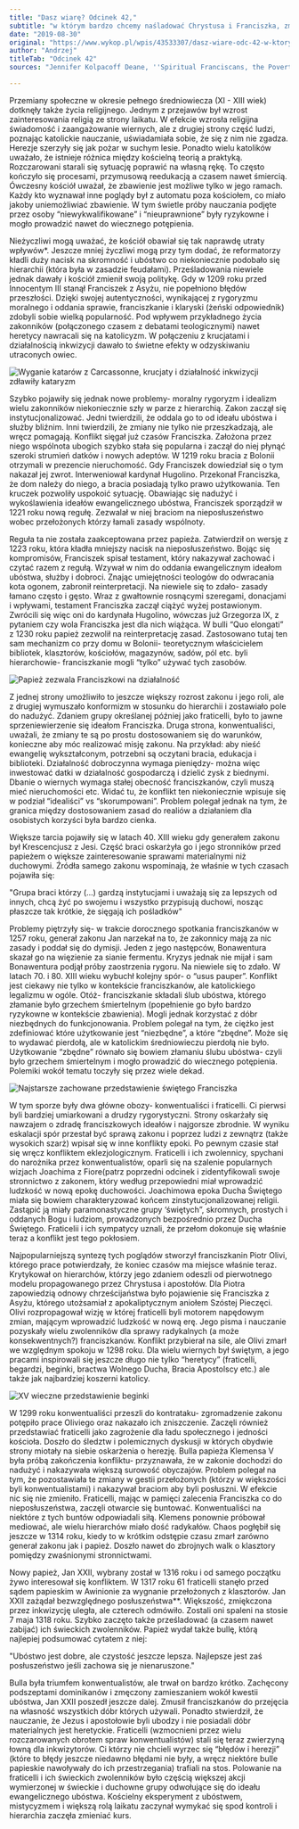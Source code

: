 ```yaml
---
title: "Dasz wiarę? Odcinek 42,"
subtitle: "w którym bardzo chcemy naśladować Chrystusa i Franciszka, zmienić kościół i zaprowadzić nową epokę w dziejach ludzkiej duchowości. Niestety, kończymy na stosie."
date: "2019-08-30"
original: "https://www.wykop.pl/wpis/43533307/dasz-wiare-odc-42-w-ktorym-bardzo-chcemy-nasladowa/"
author: "Andrzej"
titleTab: "Odcinek 42"
sources: "Jennifer Kolpacoff Deane, ''Spiritual Franciscans, the Poverty Controversy, and the Apocalypse'' w: ''A History of Medieval Heresy and Inquisition''"

---
```


Przemiany społeczne w okresie pełnego średniowiecza (XI - XIII wiek) dotknęły także życia religijnego. Jednym z przejawów był wzrost zainteresowania religią ze strony laikatu. W efekcie wzrosła religijna świadomość i zaangażowanie wiernych, ale z drugiej strony część ludzi, poznając katolickie nauczanie, uświadamiała sobie, że się z nim nie zgadza. Herezje szerzyły się jak pożar w suchym lesie. Ponadto wielu katolików uważało, że istnieje różnica między kościelną teorią a praktyką. Rozczarowani starali się sytuację poprawić na własną rękę. To często kończyło się procesami, przymusową reedukacją a czasem nawet śmiercią. Ówczesny kościół uważał, że zbawienie jest możliwe tylko w jego ramach. Każdy kto wyznawał inne poglądy był z automatu poza kościołem, co miało jakoby uniemożliwiać zbawienie. W tym świetle próby nauczania podjęte przez osoby “niewykwalifikowane” i “nieuprawnione” były ryzykowne i mogło prowadzić nawet do wiecznego potępienia.

Nieżyczliwi mogą uważać, że kościół obawiał się tak naprawdę utraty wpływów*. Jeszcze mniej życzliwi mogą przy tym dodać, że reformatorzy kładli duży nacisk na skromność i ubóstwo co niekoniecznie podobało się hierarchii (która była w zasadzie feudałami). Prześladowania niewiele jednak dawały i kościół zmienił swoją politykę. Gdy w 1209 roku przed Innocentym III stanął Franciszek z Asyżu, nie popełniono błędów przeszłości. Dzięki swojej autentyczności, wynikającej z rygoryzmu moralnego i oddania sprawie, franciszkanie i klaryski (żeński odpowiednik) zdobyli sobie wielką popularność. Pod wpływem przykładnego życia zakonników (połączonego czasem z debatami teologicznymi) nawet heretycy nawracali się na katolicyzm. W połączeniu z krucjatami i działalnością inkwizycji dawało to świetne efekty w odzyskiwaniu utraconych owiec.

![Wyganie katarów z Carcassonne, krucjaty i działalność inkwizycji zdławiły kataryzm](../images/odc42/cathars_expelled.jpg "Wyganie katarów z Carcassonne, krucjaty i działalność inkwizycji zdławiły kataryzm.")

Szybko pojawiły się jednak nowe problemy- moralny rygoryzm i idealizm wielu zakonników niekoniecznie szły w parze z hierarchią. Zakon zaczął się instytucjonalizować. Jedni twierdzili, że oddala go to od ideału ubóstwa i służby bliźnim. Inni twierdzili, że zmiany nie tylko nie przeszkadzają, ale wręcz pomagają. Konflikt sięgał już czasów Franciszka. Założona przez niego wspólnota ubogich szybko stała się popularna i zaczął do niej płynąć szeroki strumień datków i nowych adeptów. W 1219 roku bracia z Bolonii otrzymali w prezencie nieruchomość. Gdy Franciszek dowiedział się o tym nakazał jej zwrot. Interweniował kardynał Hugolino. Przekonał Franciszka, że dom należy do niego, a bracia posiadają tylko prawo użytkowania. Ten kruczek pozwoliły uspokoić sytuację. Obawiając się nadużyć i wykoślawienia ideałów ewangelicznego ubóstwa, Franciszek sporządził w 1221 roku nową regułę. Zezwalał w niej braciom na nieposłuszeństwo wobec przełożonych którzy łamali zasady wspólnoty.

Reguła ta nie została zaakceptowana przez papieża. Zatwierdził on wersję z 1223 roku, która kładła mniejszy nacisk na nieposłuszeństwo. Bojąc się kompromisów, Franciszek spisał testament, który nakazywał zachować i czytać razem z regułą. Wzywał w nim do oddania ewangelicznym ideałom ubóstwa, służby i dobroci. Znając umiejętności teologów do odwracania kota ogonem, zabronił reinterpretacji. Na niewiele się to zdało- zasady łamano często i gęsto. Wraz z gwałtownie rosnącymi szeregami, donacjami i wpływami, testament Franciszka zaczął ciążyć wyżej postawionym. Zwrócili się więc oni do kardynała Hugolino, wówczas już Grzegorza IX, z pytaniem czy wola Franciszka jest dla nich wiążąca. W bulli “Quo elongati” z 1230 roku papież zezwolił na reinterpretację zasad. Zastosowano tutaj ten sam mechanizm co przy domu w Bolonii- teoretycznym właścicielem bibliotek, klasztorów, kościołów, magazynów, sadów, pól etc. byli hierarchowie- franciszkanie mogli “tylko” używać tych zasobów.

![Papież zezwala Franciszkowi na działalność](../images/odc42/francisco_pope.jpg "Papież zezwala Franciszkowi na działalność.")

Z jednej strony umożliwiło to jeszcze większy rozrost zakonu i jego roli, ale z drugiej wymuszało konformizm w stosunku do hierarchii i zostawiało pole do nadużyć. Zdaniem grupy określanej później jako fraticelli, było to jawne sprzeniewierzenie się ideałom Franciszka. Druga strona, konwentualiści, uważali, że zmiany te są po prostu dostosowaniem się do warunków, konieczne aby móc realizować misję zakonu. Na przykład: aby nieść ewangelię wykształconym, potrzebni są oczytani bracia, edukacja i biblioteki. Działalność dobroczynna wymaga pieniędzy- można więc inwestować datki w działalność gospodarczą i dzielić zysk z biednymi. Dbanie o wiernych wymaga stałej obecność franciszkanów, czyli muszą mieć nieruchomości etc. Widać tu, że konflikt ten niekoniecznie wpisuje się w podział “idealiści” vs “skorumpowani”. Problem polegał jednak na tym, że granica między dostosowaniem zasad do realiów a działaniem dla osobistych korzyści była bardzo cienka.

Większe tarcia pojawiły się w latach 40. XIII wieku gdy generałem zakonu był Krescencjusz z Jesi. Część braci oskarżyła go i jego stronników przed papieżem o większe zainteresowanie sprawami materialnymi niż duchowymi. Źródła samego zakonu wspominają, że właśnie w tych czasach pojawiła się:

"Grupa braci którzy (...) gardzą instytucjami i uważają się za lepszych od innych, chcą żyć po swojemu i wszystko przypisują duchowi, nosząc płaszcze tak krótkie, że sięgają ich pośladków" 

Problemy piętrzyły się- w trakcie dorocznego spotkania franciszkanów w 1257 roku, generał zakonu Jan narzekał na to, że zakonnicy mają za nic zasady i poddał się do dymisji. Jeden z jego następców, Bonawentura skazał go na więzienie za sianie fermentu. Kryzys jednak nie mijał i sam Bonawentura podjął próby zaostrzenia rygoru. Na niewiele się to zdało. W latach 70. i 80. XIII wieku wybuchł kolejny spór- o “usus pauper”. Konflikt jest ciekawy nie tylko w kontekście franciszkanów, ale katolickiego legalizmu w ogóle. Otóż- franciszkanie składali ślub ubóstwa, którego złamanie było grzechem śmiertelnym (popełnienie go było bardzo ryzykowne w kontekście zbawienia). Mogli jednak korzystać z dóbr niezbędnych do funkcjonowania. Problem polegał na tym, że ciężko jest zdefiniować które użytkowanie jest “niezbędne”, a które “zbędne”. Może się to wydawać pierdołą, ale w katolickim średniowieczu pierdołą nie było. Użytkowanie “zbędne” równało się bowiem złamaniu ślubu ubóstwa- czyli było grzechem śmiertelnym i mogło prowadzić do wiecznego potępienia. Polemiki wokół tematu toczyły się przez wiele dekad.

![Najstarsze zachowane przedstawienie świętego Franciszka](../images/odc42/francisco.jpg "Najstarsze zachowane przedstawienie świętego Franciszka.")

W tym sporze były dwa główne obozy- konwentualiści i fraticelli. Ci pierwsi byli bardziej umiarkowani a drudzy rygorystyczni. Strony oskarżały się nawzajem o zdradę franciszkowych ideałów i najgorsze zbrodnie. W wyniku eskalacji spór przestał być sprawą zakonu i poprzez ludzi z zewnątrz (także wysokich szarż) wpisał się w inne konflikty epoki. Po pewnym czasie stał się wręcz konfliktem eklezjologicznym. Fraticelli i ich zwolennicy, spychani do narożnika przez konwentualistów, oparli się na szalenie popularnych wizjach Joachima z Fiore(patrz poprzedni odcinek i zidentyfikowali swoje stronnictwo z zakonem, który według przepowiedni miał wprowadzić ludzkość w nową epokę duchowości. Joachimowa epoka Ducha Świętego miała się bowiem charakteryzować końcem zinstytucjonalizowanej religii. Zastąpić ją miały paramonastyczne grupy ‘świętych”, skromnych, prostych i oddanych Bogu i ludziom, prowadzonych bezpośrednio przez Ducha Świętego. Fraticelii i ich sympatycy uznali, że przełom dokonuje się właśnie teraz a konflikt jest tego pokłosiem.

Najpopularniejszą syntezę tych poglądów stworzył franciszkanin Piotr Olivi, którego prace potwierdzały, że koniec czasów ma miejsce właśnie teraz. Krytykował on hierarchów, którzy jego zdaniem odeszli od pierwotnego modelu propagowanego przez Chrystusa i apostołów. Dla Piotra zapowiedzią odnowy chrześcijaństwa było pojawienie się Franciszka z Asyżu, którego utożsamiał z apokaliptycznym aniołem Szóstej Pieczęci. Olivi rozpropagował wizję w której fraticelli byli motorem napędowym zmian, mającym wprowadzić ludzkość w nową erę. Jego pisma i nauczanie pozyskały wielu zwolenników dla sprawy radykalnych (a może konsekwentnych?) franciszkanów. Konflikt przybierał na sile, ale Olivi zmarł we względnym spokoju w 1298 roku. Dla wielu wiernych był świętym, a jego pracami inspirowali się jeszcze długo nie tylko “heretycy” (fraticelli, begardzi, beginki, bractwa Wolnego Ducha, Bracia Apostolscy etc.) ale także jak najbardziej koszerni katolicy.

![XV wieczne przedstawienie beginki](../images/odc42/beguine.png "XV wieczne przedstawienie beginki.")

W 1299 roku konwentualiści przeszli do kontrataku- zgromadzenie zakonu potępiło prace Oliviego oraz nakazało ich zniszczenie. Zaczęli również przedstawiać fraticelli jako zagrożenie dla ładu społecznego i jedności kościoła. Doszło do śledztw i polemicznych dyskusji w których obydwie strony miotały na siebie oskarżenia o herezję. Bulla papieża Klemensa V była próbą zakończenia konfliktu- przyznawała, że w zakonie dochodzi do nadużyć i nakazywała większą surowość obyczajów. Problem polegał na tym, że pozostawiała te zmiany w gestii przełożonych (którzy w większości byli konwentualistami) i nakazywał braciom aby byli posłuszni. W efekcie nic się nie zmieniło. Fraticelli, mając w pamięci zalecenia Franciszka co do nieposłuszeństwa, zaczęli otwarcie się buntować. Konwentualiści na niektóre z tych buntów odpowiadali siłą. Klemens ponownie próbował mediować, ale wielu hierarchów miało dość radykałów. Chaos pogłębił się jeszcze w 1314 roku, kiedy to w krótkim odstępie czasu zmarł zarówno generał zakonu jak i papież. Doszło nawet do zbrojnych walk o klasztory pomiędzy zwaśnionymi stronnictwami.

Nowy papież, Jan XXII, wybrany został w 1316 roku i od samego początku żywo interesował się konfliktem. W 1317 roku 61 fraticelli stanęło przed sądem papieskim w Awinionie za wygnanie przełożonych z klasztorów. Jan XXII zażądał bezwzględnego posłuszeństwa**. Większość, zmiękczona przez inkwizycję uległa, ale czterech odmówiło. Zostali oni spaleni na stosie 7 maja 1318 roku. Szybko zaczęto także prześladować (a czasem nawet zabijać) ich świeckich zwolenników. Papież wydał także bullę, którą najlepiej podsumować cytatem z niej:

"Ubóstwo jest dobre, ale czystość jeszcze lepsza. Najlepsze jest zaś posłuszeństwo jeśli zachowa się je nienaruszone." 

Bulla była triumfem konwentualistów, ale trwał on bardzo krótko. Zachęcony podszeptami dominikanów i zmęczony zamieszaniem wokół kwestii ubóstwa, Jan XXII poszedł jeszcze dalej. Zmusił franciszkanów do przejęcia na własność wszystkich dóbr których używali. Ponadto stwierdził, że nauczanie, że Jezus i apostołowie byli ubodzy i nie posiadali dóbr materialnych jest heretyckie. Fraticelli (wzmocnieni przez wielu rozczarowanych obrotem spraw konwentualistów) stali się teraz zwierzyną łowną dla inkwizytorów. Ci którzy nie chcieli wyrzec się “błędów i herezji” (które to błędy jeszcze niedawno błędami nie były, a wręcz niektóre bulle papieskie nawoływały do ich przestrzegania) trafiali na stos. Polowanie na fraticelli i ich świeckich zwolenników było częścią większej akcji wymierzonej w świeckie i duchowne grupy odwołujące się do ideału ewangelicznego ubóstwa. Kościelny eksperyment z ubóstwem, mistycyzmem i większą rolą laikatu zaczynał wymykać się spod kontroli i hierarchia zaczęła zmieniać kurs.
